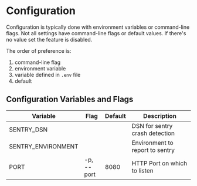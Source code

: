 # Configuration

Configuration is typically done with environment variables or command-line flags.  Not all settings have command-line flags or default values.  If there's no value set the feature is disabled.  

The order of preference is:

   1. command-line flag
   1. environment variable
   1. variable defined in `.env` file
   1. default

## Configuration Variables and Flags

Variable | Flag | Default | Description |
-------  | ---- | ------- | -----------
SENTRY_DSN |  |  | DSN for sentry crash detection
SENTRY_ENVIRONMENT |  |  | Environment to report to sentry
PORT | -p,<br/> --port  | 8080  | HTTP Port on which to listen
